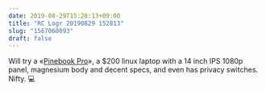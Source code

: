 ```yaml
---
date: 2019-08-29T15:28:13+09:00
title: "RC Logr 20190829 152813"
slug: "1567060093"
draft: false
---
```


Will try a «[Pinebook Pro](https://www.pine64.org/pinebook-pro/)», a $200 linux laptop with a 14 inch IPS 1080p panel, magnesium body and decent specs, and even has privacy switches. Nifty. 💻
